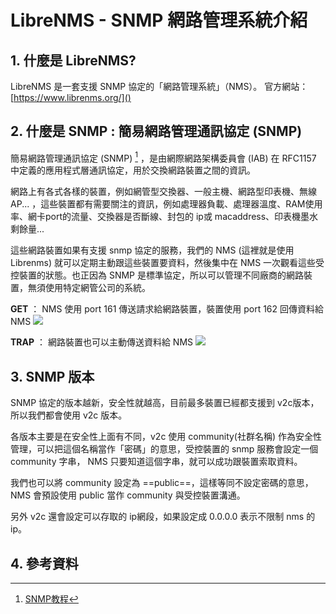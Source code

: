 # LibreNMS - SNMP 網路管理系統介紹
## 1. 什麼是 LibreNMS?
LibreNMS 是一套支援 SNMP 協定的「網路管理系統」（NMS）。 官方網站： [https://www.librenms.org/]()

## 2. 什麼是 SNMP : 簡易網路管理通訊協定 (SNMP) 

簡易網路管理通訊協定 (SNMP) [^1] ，是由網際網路架構委員會 (IAB) 在 RFC1157 中定義的應用程式層通訊協定，用於交換網路裝置之間的資訊。

網路上有各式各樣的裝置，例如網管型交換器、一般主機、網路型印表機、無線AP... ，這些裝置都有需要關注的資訊，例如處理器負載、處理器溫度、RAM使用率、網卡port的流量、交換器是否斷線、封包的 ip或 macaddress、印表機墨水剩餘量... 

這些網路裝置如果有支援 snmp 協定的服務，我們的 NMS (這裡就是使用 Librenms) 就可以定期主動跟這些裝置要資料，然後集中在 NMS 一次觀看這些受控裝置的狀態。也正因為 SNMP 是標準協定，所以可以管理不同廠商的網路裝置，無須使用特定網管公司的系統。


**GET** ： NMS 使用 port 161 傳送請求給網路裝置，裝置使用 port 162 回傳資料給 NMS
![](snmp-get-response.gif)

**TRAP** ： 網路裝置也可以主動傳送資料給 NMS
![](snmp-trap.gif)

## 3. SNMP 版本

SNMP 協定的版本越新，安全性就越高，目前最多裝置已經都支援到 v2c版本，所以我們都會使用 v2c 版本。

各版本主要是在安全性上面有不同，v2c 使用 community(社群名稱) 作為安全性管理，可以把這個名稱當作「密碼」的意思，受控裝置的 snmp 服務會設定一個 community 字串， NMS 只要知道這個字串，就可以成功跟裝置索取資料。

我們也可以將  community 設定為 ==public==，這樣等同不設定密碼的意思， NMS 會預設使用 public 當作 community 與受控裝置溝通。

另外 v2c 還會設定可以存取的 ip網段，如果設定成 0.0.0.0 表示不限制 nms 的 ip。

## 4. 參考資料
[^1]: [SNMP教程](https://www.manageengine.com/tw/network-monitoring/what-is-snmp.html)

